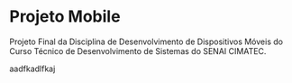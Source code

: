 # Projeto Mobile
Projeto Final da Disciplina de Desenvolvimento de Dispositivos Móveis do Curso Técnico de Desenvolvimento de Sistemas do SENAI CIMATEC.

aadfkadlfkaj